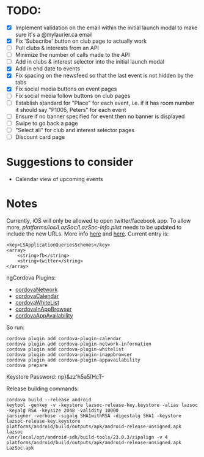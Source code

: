 # TODO:

- [x] Implement validation on the email within the initial launch modal to make sure it's a @mylaurier.ca email
- [x] Fix 'Subscribe' button on club page to actually work
- [ ] Pull clubs & interests from an API
- [ ] Minimize the number of calls made to the API
- [ ] Add in clubs & interest selector into the initial launch modal
- [x] Add in end date to events
- [x] Fix spacing on the newsfeed so that the last event is not hidden by the tabs
- [x] Fix social media buttons on event pages
- [ ] Fix social media follow buttons on club pages
- [ ] Establish standard for "Place" for each event, i.e. if it has room number it should say "P1005, Peters" for each event
- [ ] Ensure if no banner specified for event then no banner is displayed
- [ ] Swipe to go back a page
- [ ] "Select all" for club and interest selector pages
- [ ] Discount card page

# Suggestions to consider

- Calendar view of upcoming events

# Notes
Currently, iOS will only be allowed to open twitter/facebook app. To allow more, *platforms/ios/LazSoc/LazSoc-Info.plist* needs to be updated to include the new URLs. More info [here](http://stackoverflow.com/questions/30987986/ios-9-not-opening-instagram-app-with-url-scheme) and [here](https://github.com/ohh2ahh/AppAvailability/issues/22). Current entry is:

    <key>LSApplicationQueriesSchemes</key>
	<array>
	    <string>fb</string>
	    <string>twitter</string>
	</array>


ngCordova Plugins:

- [cordovaNetwork](http://ngcordova.com/docs/plugins/network/)
- [cordovaCalendar](http://ngcordova.com/docs/plugins/calendar/)
- [cordovaWhiteList](http://docs.ionic.io/docs/cordova-whitelist)
- [cordovaInAppBrowser](http://ngcordova.com/docs/plugins/inAppBrowser/)
- [cordovaAppAvailability](https://github.com/ohh2ahh/AppAvailability)

So run:

    cordova plugin add cordova-plugin-calendar
    cordova plugin add cordova-plugin-network-information
    cordova plugin add cordova-plugin-whitelist
    cordova plugin add cordova-plugin-inappbrowser
    cordova plugin add cordova-plugin-appavailability
    cordova prepare


Keystore Password: np}&zz'h5a5[HcT-

Release building commands:

    cordova build --release android
    keytool -genkey -v -keystore lazsoc-release-key.keystore -alias lazsoc -keyalg RSA -keysize 2048 -validity 10000
    jarsigner -verbose -sigalg SHA1withRSA -digestalg SHA1 -keystore lazsoc-release-key.keystore platforms/android/build/outputs/apk/android-release-unsigned.apk lazsoc
    /usr/local/opt/android-sdk/build-tools/23.0.3/zipalign -v 4 platforms/android/build/outputs/apk/android-release-unsigned.apk LazSoc.apk
